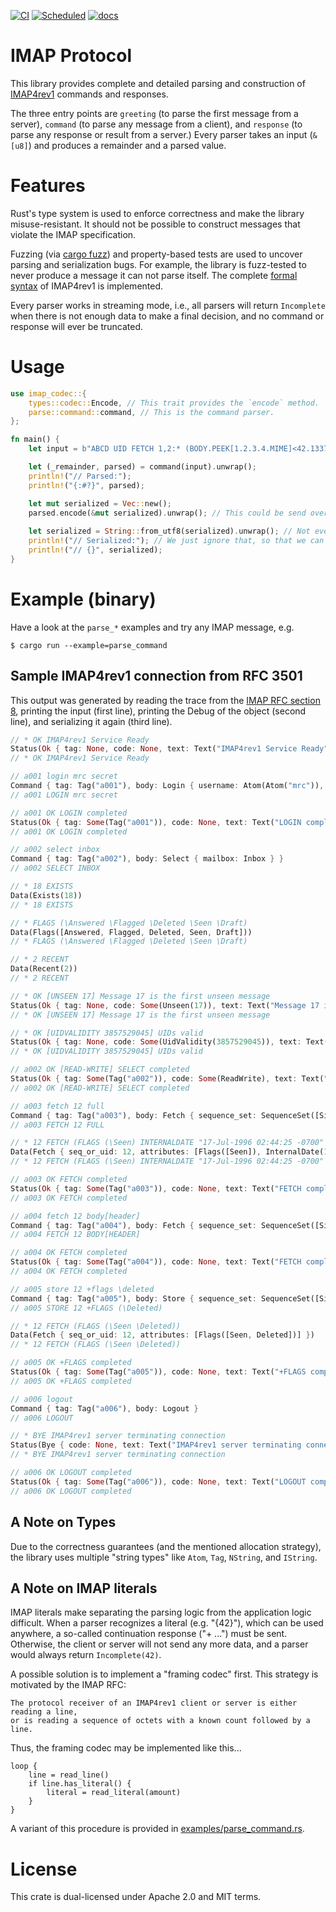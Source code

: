 [![CI](https://github.com/duesee/imap-codec/actions/workflows/ci.yml/badge.svg)](https://github.com/duesee/imap-codec/actions/workflows/ci.yml)
[![Scheduled](https://github.com/duesee/imap-codec/actions/workflows/scheduled.yml/badge.svg)](https://github.com/duesee/imap-codec/actions/workflows/scheduled.yml)
[![docs](https://docs.rs/imap-codec/badge.svg)](https://docs.rs/imap-codec)

# IMAP Protocol

This library provides complete and detailed parsing and construction of [IMAP4rev1](https://tools.ietf.org/html/rfc3501) commands and responses.

The three entry points are `greeting` (to parse the first message from a server), `command` (to parse any message from a client), and `response` (to parse any response or result from a server.) Every parser takes an input (`&[u8]`) and produces a remainder and a parsed value.

# Features

Rust's type system is used to enforce correctness and make the library misuse-resistant. It should not be possible to construct messages that violate the IMAP specification.

Fuzzing (via [cargo fuzz](https://github.com/rust-fuzz/cargo-fuzz)) and property-based tests are used to uncover parsing and serialization bugs. For example, the library is fuzz-tested to never produce a message it can not parse itself. The complete [formal syntax](https://tools.ietf.org/html/rfc3501#section-9) of IMAP4rev1 is implemented.

Every parser works in streaming mode, i.e., all parsers will return `Incomplete` when there is not enough data to make a final decision, and no command or response will ever be truncated.

# Usage

```rust
use imap_codec::{
    types::codec::Encode, // This trait provides the `encode` method.
    parse::command::command, // This is the command parser.
};

fn main() {
    let input = b"ABCD UID FETCH 1,2:* (BODY.PEEK[1.2.3.4.MIME]<42.1337>)\r\n";

    let (_remainder, parsed) = command(input).unwrap();
    println!("// Parsed:");
    println!("{:#?}", parsed);

    let mut serialized = Vec::new();
    parsed.encode(&mut serialized).unwrap(); // This could be send over the network.
    
    let serialized = String::from_utf8(serialized).unwrap(); // Not every IMAP message is valid UTF-8.
    println!("// Serialized:"); // We just ignore that, so that we can print the message.
    println!("// {}", serialized);
}
```

# Example (binary)

Have a look at the `parse_*` examples and try any IMAP message, e.g.

```
$ cargo run --example=parse_command
```

## Sample IMAP4rev1 connection from RFC 3501

This output was generated by reading the trace from the [IMAP RFC section 8](https://tools.ietf.org/html/rfc3501#section-8), printing the input (first line), printing the Debug of the object (second line), and serializing it again (third line).

```rust
// * OK IMAP4rev1 Service Ready
Status(Ok { tag: None, code: None, text: Text("IMAP4rev1 Service Ready") })
// * OK IMAP4rev1 Service Ready

// a001 login mrc secret
Command { tag: Tag("a001"), body: Login { username: Atom(Atom("mrc")), password: Atom(Atom("secret")) } }
// a001 LOGIN mrc secret

// a001 OK LOGIN completed
Status(Ok { tag: Some(Tag("a001")), code: None, text: Text("LOGIN completed") })
// a001 OK LOGIN completed

// a002 select inbox
Command { tag: Tag("a002"), body: Select { mailbox: Inbox } }
// a002 SELECT INBOX

// * 18 EXISTS
Data(Exists(18))
// * 18 EXISTS

// * FLAGS (\Answered \Flagged \Deleted \Seen \Draft)
Data(Flags([Answered, Flagged, Deleted, Seen, Draft]))
// * FLAGS (\Answered \Flagged \Deleted \Seen \Draft)

// * 2 RECENT
Data(Recent(2))
// * 2 RECENT

// * OK [UNSEEN 17] Message 17 is the first unseen message
Status(Ok { tag: None, code: Some(Unseen(17)), text: Text("Message 17 is the first unseen message") })
// * OK [UNSEEN 17] Message 17 is the first unseen message

// * OK [UIDVALIDITY 3857529045] UIDs valid
Status(Ok { tag: None, code: Some(UidValidity(3857529045)), text: Text("UIDs valid") })
// * OK [UIDVALIDITY 3857529045] UIDs valid

// a002 OK [READ-WRITE] SELECT completed
Status(Ok { tag: Some(Tag("a002")), code: Some(ReadWrite), text: Text("SELECT completed") })
// a002 OK [READ-WRITE] SELECT completed

// a003 fetch 12 full
Command { tag: Tag("a003"), body: Fetch { sequence_set: SequenceSet([Single(Value(12))]), attributes: Macro(Full), uid: false } }
// a003 FETCH 12 FULL

// * 12 FETCH (FLAGS (\Seen) INTERNALDATE "17-Jul-1996 02:44:25 -0700" RFC822.SIZE 4286 ENVELOPE ("Wed, 17 Jul 1996 02:23:25 -0700 (PDT)" "IMAP4rev1 WG mtg summary and minutes" (("Terry Gray" NIL "gray" "cac.washington.edu")) (("Terry Gray" NIL "gray" "cac.washington.edu")) (("Terry Gray" NIL "gray" "cac.washington.edu")) ((NIL NIL "imap" "cac.washington.edu")) ((NIL NIL "minutes" "CNRI.Reston.VA.US")("John Klensin" NIL "KLENSIN" "MIT.EDU")) NIL NIL "<B27397-0100000@cac.washington.edu>") BODY ("TEXT" "PLAIN" ("CHARSET" "US-ASCII") NIL NIL "7BIT" 3028 92))
Data(Fetch { seq_or_uid: 12, attributes: [Flags([Seen]), InternalDate(1996-07-17T02:44:25-07:00), Rfc822Size(4286), Envelope(Envelope { date: NString(Some(Quoted(Quoted("Wed, 17 Jul 1996 02:23:25 -0700 (PDT)")))), subject: NString(Some(Quoted(Quoted("IMAP4rev1 WG mtg summary and minutes")))), from: [Address { name: NString(Some(Quoted(Quoted("Terry Gray")))), adl: NString(None), mailbox: NString(Some(Quoted(Quoted("gray")))), host: NString(Some(Quoted(Quoted("cac.washington.edu")))) }], sender: [Address { name: NString(Some(Quoted(Quoted("Terry Gray")))), adl: NString(None), mailbox: NString(Some(Quoted(Quoted("gray")))), host: NString(Some(Quoted(Quoted("cac.washington.edu")))) }], reply_to: [Address { name: NString(Some(Quoted(Quoted("Terry Gray")))), adl: NString(None), mailbox: NString(Some(Quoted(Quoted("gray")))), host: NString(Some(Quoted(Quoted("cac.washington.edu")))) }], to: [Address { name: NString(None), adl: NString(None), mailbox: NString(Some(Quoted(Quoted("imap")))), host: NString(Some(Quoted(Quoted("cac.washington.edu")))) }], cc: [Address { name: NString(None), adl: NString(None), mailbox: NString(Some(Quoted(Quoted("minutes")))), host: NString(Some(Quoted(Quoted("CNRI.Reston.VA.US")))) }, Address { name: NString(Some(Quoted(Quoted("John Klensin")))), adl: NString(None), mailbox: NString(Some(Quoted(Quoted("KLENSIN")))), host: NString(Some(Quoted(Quoted("MIT.EDU")))) }], bcc: [], in_reply_to: NString(None), message_id: NString(Some(Quoted(Quoted("<B27397-0100000@cac.washington.edu>")))) }), Body(Single { body: Body { basic: BasicFields { parameter_list: [(Quoted(Quoted("CHARSET")), Quoted(Quoted("US-ASCII")))], id: NString(None), description: NString(None), content_transfer_encoding: Quoted(Quoted("7BIT")), size: 3028 }, specific: Text { subtype: Quoted(Quoted("PLAIN")), number_of_lines: 92 } }, extension: None })] })
// * 12 FETCH (FLAGS (\Seen) INTERNALDATE "17-Jul-1996 02:44:25 -0700" RFC822.SIZE 4286 ENVELOPE ("Wed, 17 Jul 1996 02:23:25 -0700 (PDT)" "IMAP4rev1 WG mtg summary and minutes" (("Terry Gray" NIL "gray" "cac.washington.edu")) (("Terry Gray" NIL "gray" "cac.washington.edu")) (("Terry Gray" NIL "gray" "cac.washington.edu")) ((NIL NIL "imap" "cac.washington.edu")) ((NIL NIL "minutes" "CNRI.Reston.VA.US")("John Klensin" NIL "KLENSIN" "MIT.EDU")) NIL NIL "<B27397-0100000@cac.washington.edu>") BODY ("TEXT" "PLAIN" ("CHARSET" "US-ASCII") NIL NIL "7BIT" 3028 92))

// a003 OK FETCH completed
Status(Ok { tag: Some(Tag("a003")), code: None, text: Text("FETCH completed") })
// a003 OK FETCH completed

// a004 fetch 12 body[header]
Command { tag: Tag("a004"), body: Fetch { sequence_set: SequenceSet([Single(Value(12))]), attributes: FetchAttributes([BodyExt { section: Some(Header(None)), partial: None, peek: false }]), uid: false } }
// a004 FETCH 12 BODY[HEADER]

// a004 OK FETCH completed
Status(Ok { tag: Some(Tag("a004")), code: None, text: Text("FETCH completed") })
// a004 OK FETCH completed

// a005 store 12 +flags \deleted
Command { tag: Tag("a005"), body: Store { sequence_set: SequenceSet([Single(Value(12))]), kind: Add, response: Answer, flags: [Deleted], uid: false } }
// a005 STORE 12 +FLAGS (\Deleted)

// * 12 FETCH (FLAGS (\Seen \Deleted))
Data(Fetch { seq_or_uid: 12, attributes: [Flags([Seen, Deleted])] })
// * 12 FETCH (FLAGS (\Seen \Deleted))

// a005 OK +FLAGS completed
Status(Ok { tag: Some(Tag("a005")), code: None, text: Text("+FLAGS completed") })
// a005 OK +FLAGS completed

// a006 logout
Command { tag: Tag("a006"), body: Logout }
// a006 LOGOUT

// * BYE IMAP4rev1 server terminating connection
Status(Bye { code: None, text: Text("IMAP4rev1 server terminating connection") })
// * BYE IMAP4rev1 server terminating connection

// a006 OK LOGOUT completed
Status(Ok { tag: Some(Tag("a006")), code: None, text: Text("LOGOUT completed") })
// a006 OK LOGOUT completed
```

## A Note on Types

Due to the correctness guarantees (and the mentioned allocation strategy), the library uses multiple "string types" like `Atom`, `Tag`, `NString`, and `IString`.

## A Note on IMAP literals

IMAP literals make separating the parsing logic from the application logic difficult. When a parser recognizes a literal (e.g. "{42}"), which can be used anywhere, a so-called continuation response ("+ ...") must be sent.
Otherwise, the client or server will not send any more data, and a parser would always return `Incomplete(42)`.

A possible solution is to implement a "framing codec" first. This strategy is motivated by the IMAP RFC:

```
The protocol receiver of an IMAP4rev1 client or server is either reading a line,
or is reading a sequence of octets with a known count followed by a line.
```

Thus, the framing codec may be implemented like this...

```
loop {
    line = read_line()
    if line.has_literal() {
        literal = read_literal(amount)
    }
}
```

A variant of this procedure is provided in [examples/parse_command.rs](https://github.com/duesee/imap-codec/blob/main/examples/parse_command.rs).

# License

This crate is dual-licensed under Apache 2.0 and MIT terms.
